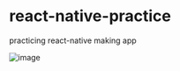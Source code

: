 # react-native-practice

practicing react-native making app


![image](https://user-images.githubusercontent.com/55309351/165705721-57daff6d-5380-4278-913b-2ad771b0b90d.png)
